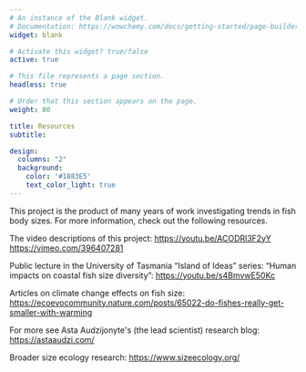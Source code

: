 ```yaml
---
# An instance of the Blank widget.
# Documentation: https://wowchemy.com/docs/getting-started/page-builder/
widget: blank

# Activate this widget? true/false
active: true

# This file represents a page section.
headless: true

# Order that this section appears on the page.
weight: 80

title: Resources
subtitle:

design:
  columns: "2"
  background:
    color: '#1883E5'
    text_color_light: true
---
```


This project is the product of many years of work investigating trends in fish body sizes. For more information, check out the following resources.

The video descriptions of this project:
https://youtu.be/ACODRl3F2yY
https://vimeo.com/396407281

Public lecture in the University of Tasmania “Island of Ideas” series: “Human impacts on coastal fish size diversity”:
https://youtu.be/s4BmvwE50Kc

Articles on climate change effects on fish size:
https://ecoevocommunity.nature.com/posts/65022-do-fishes-really-get-smaller-with-warming

For more see Asta Audzijonyte's (the lead scientist) research blog:
https://astaaudzi.com/

Broader size ecology research:
https://www.sizeecology.org/

